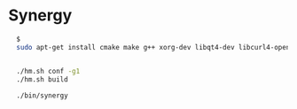 Synergy
=======


```bash
  $
  sudo apt-get install cmake make g++ xorg-dev libqt4-dev libcurl4-openssl-dev libavahi-compat-libdnssd-dev libssl-dev


  ./hm.sh conf -g1
  ./hm.sh build
  
  ./bin/synergy
```


